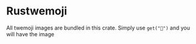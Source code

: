 # Rustwemoji
All twemoji images are bundled in this crate.
Simply use `get("🤔")` and you will have the image